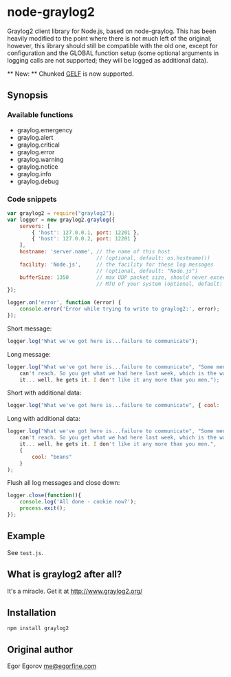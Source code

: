 # node-graylog2

Graylog2 client library for Node.js, based on node-graylog. This
has been heavily modified to the point where there is not much left
of the original; however, this library should still be compatible
with the old one, except for configuration and the GLOBAL function setup
(some optional arguments in logging calls are not supported; they will be
logged as additional data).

** New: ** Chunked [GELF](https://github.com/Graylog2/graylog2-docs/wiki/GELF)
is now supported.

## Synopsis

### Available functions

* graylog.emergency
* graylog.alert
* graylog.critical
* graylog.error
* graylog.warning
* graylog.notice
* graylog.info
* graylog.debug

### Code snippets

```javascript
var graylog2 = require("graylog2");
var logger = new graylog2.graylog({
    servers: [
        { 'host': 127.0.0.1, port: 12201 },
        { 'host': 127.0.0.2, port: 12201 }
    ],
    hostname: 'server.name', // the name of this host
                             // (optional, default: os.hostname())
    facility: 'Node.js',     // the facility for these log messages
                             // (optional, default: "Node.js")
    bufferSize: 1350         // max UDP packet size, should never exceed the
                             // MTU of your system (optional, default: 1400)
});

logger.on('error', function (error) {
    console.error('Error while trying to write to graylog2:', error);
});

```

Short message:

```javascript
logger.log("What we've got here is...failure to communicate");
```

Long message:

```javascript
logger.log("What we've got here is...failure to communicate", "Some men you just
    can't reach. So you get what we had here last week, which is the way he wants
    it... well, he gets it. I don't like it any more than you men.");
```

Short with additional data:

```javascript
logger.log("What we've got here is...failure to communicate", { cool: 'beans' });
```

Long with additional data:

```javascript
logger.log("What we've got here is...failure to communicate", "Some men you just
    can't reach. So you get what we had here last week, which is the way he wants
    it... well, he gets it. I don't like it any more than you men.",
    {
        cool: "beans"
    }
);
```

Flush all log messages and close down:
```javascript
logger.close(function(){
    console.log('All done - cookie now?');
    process.exit();
});
```

## Example

See `test.js`.

## What is graylog2 after all?

It's a miracle. Get it at http://www.graylog2.org/

## Installation

    npm install graylog2

## Original author

Egor Egorov <me@egorfine.com>
